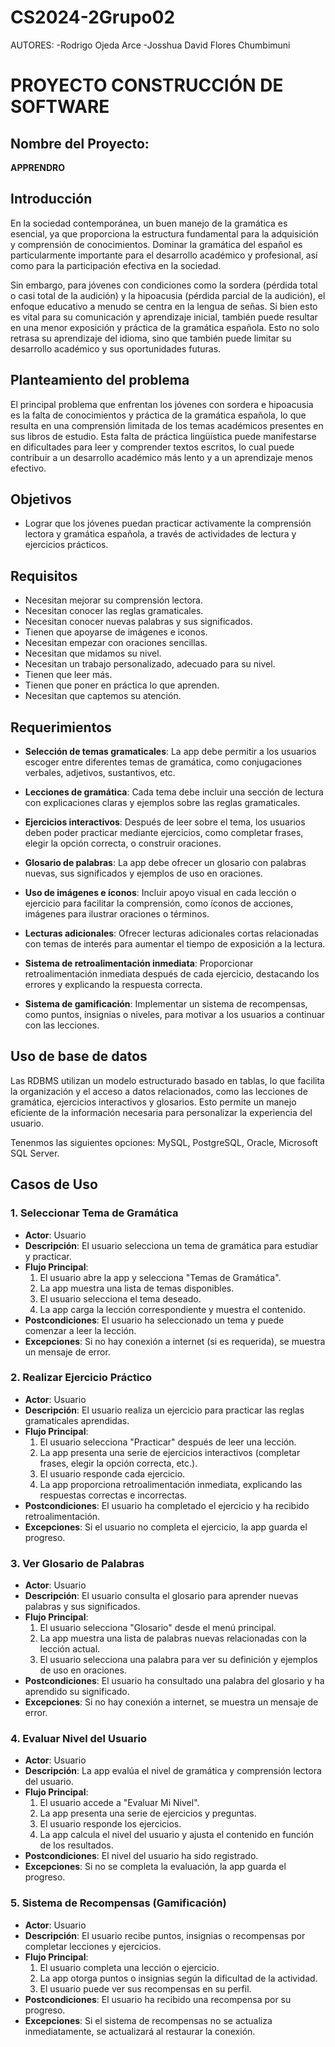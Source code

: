 # CS2024-2Grupo02

AUTORES:
-Rodrigo Ojeda Arce
-Josshua David Flores Chumbimuni

# PROYECTO CONSTRUCCIÓN DE SOFTWARE

## Nombre del Proyecto:
**APPRENDRO**

## Introducción

En la sociedad contemporánea, un buen manejo de la gramática es esencial, ya que proporciona la estructura fundamental para la adquisición y comprensión de conocimientos. Dominar la gramática del español es particularmente importante para el desarrollo académico y profesional, así como para la participación efectiva en la sociedad.

Sin embargo, para jóvenes con condiciones como la sordera (pérdida total o casi total de la audición) y la hipoacusia (pérdida parcial de la audición), el enfoque educativo a menudo se centra en la lengua de señas. Si bien esto es vital para su comunicación y aprendizaje inicial, también puede resultar en una menor exposición y práctica de la gramática española. Esto no solo retrasa su aprendizaje del idioma, sino que también puede limitar su desarrollo académico y sus oportunidades futuras.

## Planteamiento del problema

El principal problema que enfrentan los jóvenes con sordera e hipoacusia es la falta de conocimientos y práctica de la gramática española, lo que resulta en una comprensión limitada de los temas académicos presentes en sus libros de estudio. Esta falta de práctica lingüística puede manifestarse en dificultades para leer y comprender textos escritos, lo cual puede contribuir a un desarrollo académico más lento y a un aprendizaje menos efectivo.

## Objetivos

- Lograr que los jóvenes puedan practicar activamente la comprensión lectora y gramática española, a través de actividades de lectura y ejercicios prácticos.

## Requisitos

- Necesitan mejorar su comprensión lectora.
- Necesitan conocer las reglas gramaticales.
- Necesitan conocer nuevas palabras y sus significados.
- Tienen que apoyarse de imágenes e iconos.
- Necesitan empezar con oraciones sencillas.
- Necesitan que midamos su nivel.
- Necesitan un trabajo personalizado, adecuado para su nivel.
- Tienen que leer más.
- Tienen que poner en práctica lo que aprenden.
- Necesitan que captemos su atención.

## Requerimientos

- **Selección de temas gramaticales**: La app debe permitir a los usuarios escoger entre diferentes temas de gramática, como conjugaciones verbales, adjetivos, sustantivos, etc.

- **Lecciones de gramática**: Cada tema debe incluir una sección de lectura con explicaciones claras y ejemplos sobre las reglas gramaticales.

- **Ejercicios interactivos**: Después de leer sobre el tema, los usuarios deben poder practicar mediante ejercicios, como completar frases, elegir la opción correcta, o construir oraciones.

- **Glosario de palabras**: La app debe ofrecer un glosario con palabras nuevas, sus significados y ejemplos de uso en oraciones.

- **Uso de imágenes e íconos**: Incluir apoyo visual en cada lección o ejercicio para facilitar la comprensión, como íconos de acciones, imágenes para ilustrar oraciones o términos.

- **Lecturas adicionales**: Ofrecer lecturas adicionales cortas relacionadas con temas de interés para aumentar el tiempo de exposición a la lectura.

- **Sistema de retroalimentación inmediata**: Proporcionar retroalimentación inmediata después de cada ejercicio, destacando los errores y explicando la respuesta correcta.

- **Sistema de gamificación**: Implementar un sistema de recompensas, como puntos, insignias o niveles, para motivar a los usuarios a continuar con las lecciones.


## Uso de base de datos

Las RDBMS utilizan un modelo estructurado basado en tablas, lo que facilita la organización y el acceso a datos relacionados, como las lecciones de gramática, ejercicios interactivos y glosarios. Esto permite un manejo eficiente de la información necesaria para personalizar la experiencia del usuario.

Tenenmos las siguientes opciones: MySQL, PostgreSQL, Oracle, Microsoft SQL Server.

## Casos de Uso
### 1. Seleccionar Tema de Gramática
- **Actor**: Usuario
- **Descripción**: El usuario selecciona un tema de gramática para estudiar y practicar.
- **Flujo Principal**:
  1. El usuario abre la app y selecciona "Temas de Gramática".
  2. La app muestra una lista de temas disponibles.
  3. El usuario selecciona el tema deseado.
  4. La app carga la lección correspondiente y muestra el contenido.
- **Postcondiciones**: El usuario ha seleccionado un tema y puede comenzar a leer la lección.
- **Excepciones**: Si no hay conexión a internet (si es requerida), se muestra un mensaje de error.


### 2. Realizar Ejercicio Práctico
- **Actor**: Usuario
- **Descripción**: El usuario realiza un ejercicio para practicar las reglas gramaticales aprendidas.
- **Flujo Principal**:
  1. El usuario selecciona "Practicar" después de leer una lección.
  2. La app presenta una serie de ejercicios interactivos (completar frases, elegir la opción correcta, etc.).
  3. El usuario responde cada ejercicio.
  4. La app proporciona retroalimentación inmediata, explicando las respuestas correctas e incorrectas.
- **Postcondiciones**: El usuario ha completado el ejercicio y ha recibido retroalimentación.
- **Excepciones**: Si el usuario no completa el ejercicio, la app guarda el progreso.

### 3. Ver Glosario de Palabras
- **Actor**: Usuario
- **Descripción**: El usuario consulta el glosario para aprender nuevas palabras y sus significados.
- **Flujo Principal**:
  1. El usuario selecciona "Glosario" desde el menú principal.
  2. La app muestra una lista de palabras nuevas relacionadas con la lección actual.
  3. El usuario selecciona una palabra para ver su definición y ejemplos de uso en oraciones.
- **Postcondiciones**: El usuario ha consultado una palabra del glosario y ha aprendido su significado.
- **Excepciones**: Si no hay conexión a internet, se muestra un mensaje de error.

### 4. Evaluar Nivel del Usuario
- **Actor**: Usuario
- **Descripción**: La app evalúa el nivel de gramática y comprensión lectora del usuario.
- **Flujo Principal**:
  1. El usuario accede a "Evaluar Mi Nivel".
  2. La app presenta una serie de ejercicios y preguntas.
  3. El usuario responde los ejercicios.
  4. La app calcula el nivel del usuario y ajusta el contenido en función de los resultados.
- **Postcondiciones**: El nivel del usuario ha sido registrado.
- **Excepciones**: Si no se completa la evaluación, la app guarda el progreso.

### 5. Sistema de Recompensas (Gamificación)
- **Actor**: Usuario
- **Descripción**: El usuario recibe puntos, insignias o recompensas por completar lecciones y ejercicios.
- **Flujo Principal**:
  1. El usuario completa una lección o ejercicio.
  2. La app otorga puntos o insignias según la dificultad de la actividad.
  3. El usuario puede ver sus recompensas en su perfil.
- **Postcondiciones**: El usuario ha recibido una recompensa por su progreso.
- **Excepciones**: Si el sistema de recompensas no se actualiza inmediatamente, se actualizará al restaurar la conexión.
